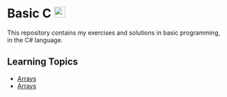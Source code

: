 # Basic C <img src="https://upload.wikimedia.org/wikipedia/commons/thumb/0/0d/C_Sharp_wordmark.svg/1200px-C_Sharp_wordmark.svg.png" width="25px">
This repository contains my exercises and solutions in basic programming, in the C# language.

## Learning Topics

* <span style="blue">[Arrays](https://github.com/adiredri/BasicCsharp/blob/main/Arrays.cs "Arrays")</span>
* <span style="blue">[Arrays]([https://github.com/adiredri/BasicCsharp/blob/main/Strings.cs "Arrays")</span>
